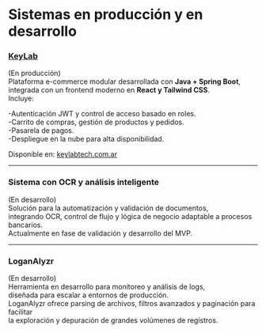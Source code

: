 # Sistemas en producción y en desarrollo

### **[KeyLab](https://keylabtech.com.ar/contact)** 
(En producción)
</br> 
Plataforma e-commerce modular desarrollada con **Java + Spring Boot**,</br> 
integrada con un frontend moderno en **React y Tailwind CSS**.</br> 
Incluye:</br> 

  -Autenticación JWT y control de acceso basado en roles.</br>
  -Carrito de compras, gestión de productos y pedidos.</br>
  -Pasarela de pagos.</br>
  -Despliegue en la nube para alta disponibilidad.</br>
  
Disponible en: [keylabtech.com.ar](https://keylabtech.com.ar)

---
### **Sistema con OCR y análisis inteligente** 
(En desarrollo)
</br> 
Solución para la automatización y validación de documentos,</br> 
integrando OCR, control de flujo y lógica de negocio adaptable a procesos bancarios.</br>
Actualmente en fase de validación y desarrollo del MVP.

---
### **LoganAlyzr**
(En desarrollo)
</br> 
Herramienta en desarrollo para monitoreo y análisis de logs, </br>
diseñada para escalar a entornos de producción.</br>
LoganAlyzr ofrece parsing de archivos, filtros avanzados y paginación para facilitar</br>
la exploración y depuración de grandes volúmenes de registros.</br>
